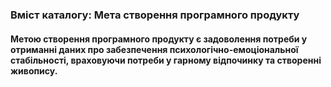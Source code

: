 ### Вміст каталогу: Мета створення програмного продукту

#### Метою створення програмного продукту є задоволення потреби у отриманні даних про забезпечення психологічно-емоціональної стабільності, враховуючи потреби у гарному відпочинку та створенні живопису.
